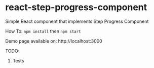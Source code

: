 # react-step-progress-component
Simple React component that implements Step Progress Component

How To:
```npm install```
then
```npm start```

Demo page available on: http://localhost:3000
 

TODO:
1. Tests
